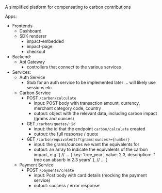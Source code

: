A simplified platform for compensating to carbon contributions

Apps:

- Frontends
    - Dashboard
    - SDK renderer
        - impact-embedded
        - impact-page
        - checkout
- Backend:
    - Api Gateway
        - controllers that connect to the various services
- Services:
    - Auth Service
        - Stub for an auth service to be implemented later ... will likely use sessions etc.
    - Carbon Service
        - POST `/carbon/calculate`
            - input: POST body with transaction amount, currency, merchant category code, country
            - output: object with the relevant data, including carbon impact (grams and ounces)
        - GET `/carbon/quotes/:id`
            - input: the id that the endpoint `carbon/calculate` created
            - output: the full response / quote
        - GET `/carbon/equivalents?(grams|ounces)={number}`
            - input: the grams/ounces we want the equivalents for
            - output: an array to indicate the equivalents of the carbon impact, e.g.
            [
                // ...
                {
                    key: 'tree_year',
                    value: 2.3,
                    description: '1 tree can absorb in 2.3 years'
                },
                // ...
            ]
    - Payment Service
        - POST `/payments/create`
            - input: Post body with card details (mocking the payment service)
            - output: success / error response